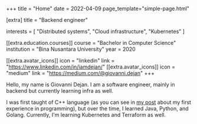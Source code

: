 +++
title = "Home"
date = 2022-04-09
page_template="simple-page.html"

[extra]
title = "Backend engineer"

interests = [
  "Distributed systems",
  "Cloud infrastructure",
  "Kubernetes"
]

[[extra.education.courses]]
  course = "Bachelor in Computer Science"
  institution = "Bina Nusantara University"
  year = 2020

[[extra.avatar_icons]]
  icon = "linkedin"
  link = "https://www.linkedin.com/in/iamdejan/"
[[extra.avatar_icons]]
  icon = "medium"
  link = "https://medium.com/@giovanni.dejan"
+++

Hello, my name is Giovanni Dejan. I am a software engineer, mainly in backend but currently learning infra as well.

I was first taught of C++ language (as you can see in [my post](https://blog.devgenius.io/your-first-programming-language-76d5a3312eb0) about my first experience in programming), but over the time, I learned Java, Python, and Golang. Currently, I'm learning Kubernetes and Terraform as well.
